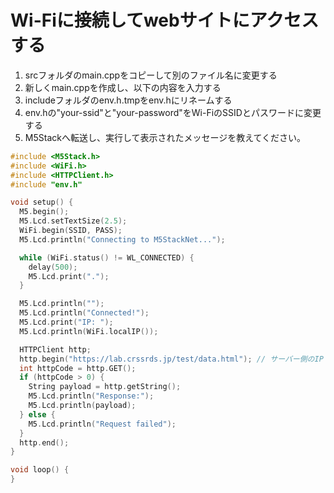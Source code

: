 # Wi-Fiに接続してwebサイトにアクセスする

1. srcフォルダのmain.cppをコピーして別のファイル名に変更する
2. 新しくmain.cppを作成し、以下の内容を入力する
3. includeフォルダのenv.h.tmpをenv.hにリネームする
4. env.hの"your-ssid"と"your-password"をWi-FiのSSIDとパスワードに変更する
5. M5Stackへ転送し、実行して表示されたメッセージを教えてください。

```cpp
#include <M5Stack.h>
#include <WiFi.h>
#include <HTTPClient.h>
#include "env.h"

void setup() {
  M5.begin();
  M5.Lcd.setTextSize(2.5);
  WiFi.begin(SSID, PASS);
  M5.Lcd.println("Connecting to M5StackNet...");

  while (WiFi.status() != WL_CONNECTED) {
    delay(500);
    M5.Lcd.print(".");
  }

  M5.Lcd.println("");
  M5.Lcd.println("Connected!");
  M5.Lcd.print("IP: ");
  M5.Lcd.println(WiFi.localIP());

  HTTPClient http;
  http.begin("https://lab.crssrds.jp/test/data.html"); // サーバー側のIP
  int httpCode = http.GET();
  if (httpCode > 0) {
    String payload = http.getString();
    M5.Lcd.println("Response:");
    M5.Lcd.println(payload);
  } else {
    M5.Lcd.println("Request failed");
  }
  http.end();
}

void loop() {
}
```